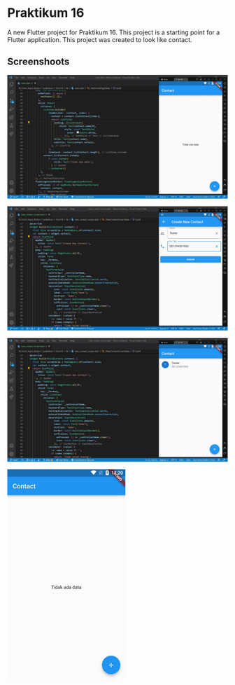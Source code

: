 # Praktikum 16

A new Flutter project for Praktikum 16. This project is a starting point for a Flutter application. This project was created to look like contact.

## Screenshoots

![Screenshoots Tugas 1](/16_Form_Input_Button/screenshoots/tugas1.jpg)

![Screenshoots Tugas 2](/16_Form_Input_Button/screenshoots/tugas2.jpg)

![Screenshoots Tugas 3](/16_Form_Input_Button/screenshoots/tugas3.jpg)

![Video Preview](/16_Form_Input_Button/screenshoots/praktikum16.gif)